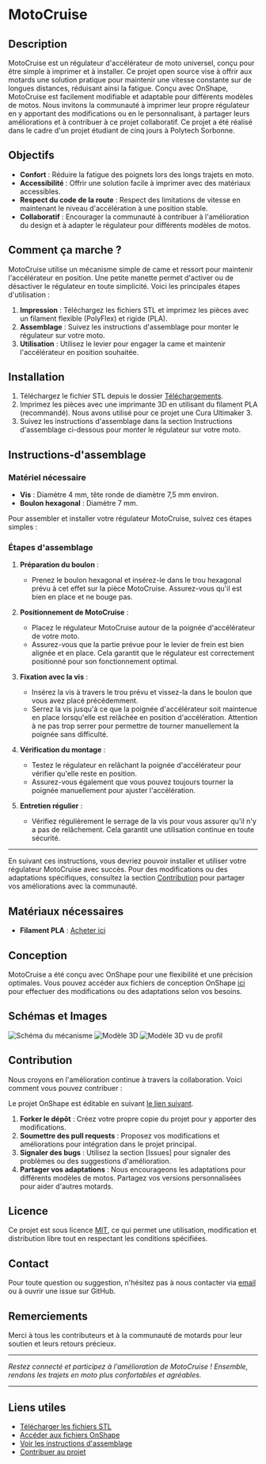 # MotoCruise

## Description

MotoCruise est un régulateur d'accélérateur de moto universel, conçu pour être simple à imprimer et à installer. Ce projet open source vise à offrir aux motards une solution pratique pour maintenir une vitesse constante sur de longues distances, réduisant ainsi la fatigue. Conçu avec OnShape, MotoCruise est facilement modifiable et adaptable pour différents modèles de motos. Nous invitons la communauté à imprimer leur propre régulateur en y apportant des modifications ou en le personnalisant, à partager leurs améliorations et à contribuer à ce projet collaboratif. 
Ce projet a été réalisé dans le cadre d'un projet étudiant de cinq jours à Polytech Sorbonne.

## Objectifs

- **Confort** : Réduire la fatigue des poignets lors des longs trajets en moto.
- **Accessibilité** : Offrir une solution facile à imprimer avec des matériaux accessibles.
- **Respect du code de la route** : Respect des limitations de vitesse en maintenant le niveau d'accélération à une position stable.
- **Collaboratif** : Encourager la communauté à contribuer à l'amélioration du design et à adapter le régulateur pour différents modèles de motos.

## Comment ça marche ?

MotoCruise utilise un mécanisme simple de came et ressort pour maintenir l'accélérateur en position. Une petite manette permet d'activer ou de désactiver le régulateur en toute simplicité. Voici les principales étapes d'utilisation :

1. **Impression** : Téléchargez les fichiers STL et imprimez les pièces avec un filament flexible (PolyFlex) et rigide (PLA).
2. **Assemblage** : Suivez les instructions d'assemblage pour monter le régulateur sur votre moto.
3. **Utilisation** : Utilisez le levier pour engager la came et maintenir l'accélérateur en position souhaitée.

## Installation

1. Téléchargez le fichier STL depuis le dossier [Téléchargements](https://github.com/gregoiremahon/MotoCruise/blob/main/telechargements).
2. Imprimez les pièces avec une imprimante 3D en utilisant du filament PLA (recommandé). Nous avons utilisé pour ce projet une Cura Ultimaker 3.
3. Suivez les instructions d'assemblage dans la section Instructions d'assemblage ci-dessous pour monter le régulateur sur votre moto.

## Instructions-d'assemblage

### Matériel nécessaire

- **Vis** : Diamètre 4 mm, tête ronde de diamètre 7,5 mm environ.
- **Boulon hexagonal** : Diamètre 7 mm.

Pour assembler et installer votre régulateur MotoCruise, suivez ces étapes simples :

### Étapes d'assemblage

1. **Préparation du boulon** :
   - Prenez le boulon hexagonal et insérez-le dans le trou hexagonal prévu à cet effet sur la pièce MotoCruise. Assurez-vous qu'il est bien en place et ne bouge pas.

2. **Positionnement de MotoCruise** :
   - Placez le régulateur MotoCruise autour de la poignée d'accélérateur de votre moto. 
   - Assurez-vous que la partie prévue pour le levier de frein est bien alignée et en place. Cela garantit que le régulateur est correctement positionné pour son fonctionnement optimal.

3. **Fixation avec la vis** :
   - Insérez la vis à travers le trou prévu et vissez-la dans le boulon que vous avez placé précédemment.
   - Serrez la vis jusqu'à ce que la poignée d'accélérateur soit maintenue en place lorsqu'elle est relâchée en position d'accélération. Attention à ne pas trop serrer pour permettre de tourner manuellement la poignée sans difficulté.

4. **Vérification du montage** :
   - Testez le régulateur en relâchant la poignée d'accélérateur pour vérifier qu'elle reste en position. 
   - Assurez-vous également que vous pouvez toujours tourner la poignée manuellement pour ajuster l'accélération.

5. **Entretien régulier** :
   - Vérifiez régulièrement le serrage de la vis pour vous assurer qu'il n'y a pas de relâchement. Cela garantit une utilisation continue en toute sécurité.

---

En suivant ces instructions, vous devriez pouvoir installer et utiliser votre régulateur MotoCruise avec succès. Pour des modifications ou des adaptations spécifiques, consultez la section [Contribution](#contribution) pour partager vos améliorations avec la communauté.


## Matériaux nécessaires

- **Filament PLA** : [Acheter ici](https://fr.rs-online.com/web/p/materiaux-pour-impression-3d/8320223)

## Conception

MotoCruise a été conçu avec OnShape pour une flexibilité et une précision optimales. Vous pouvez accéder aux fichiers de conception OnShape [ici](#) pour effectuer des modifications ou des adaptations selon vos besoins.

## Schémas et Images

![Schéma du mécanisme](./images/Mecanisme_MotoCruise.png)
![Modèle 3D](./images/MotoCruise_V4.png)
![Modèle 3D vu de profil](./images/MotoCruise_V4_PROFILE-VIEW.png)


## Contribution

Nous croyons en l'amélioration continue à travers la collaboration. Voici comment vous pouvez contribuer :

Le projet OnShape est éditable en suivant [le lien suivant](https://cad.onshape.com/documents/cf4fc29ffd6a06213f58177e/w/e59d76d9d9155c883bdf8b41/e/d3f54cef81187506885571a0?renderMode=0&uiState=6675471501c11123e0862a01).

1. **Forker le dépôt** : Créez votre propre copie du projet pour y apporter des modifications.
2. **Soumettre des pull requests** : Proposez vos modifications et améliorations pour intégration dans le projet principal.
3. **Signaler des bugs** : Utilisez la section [Issues] pour signaler des problèmes ou des suggestions d'amélioration.
4. **Partager vos adaptations** : Nous encourageons les adaptations pour différents modèles de motos. Partagez vos versions personnalisées pour aider d'autres motards.

## Licence

Ce projet est sous licence [MIT](LICENSE), ce qui permet une utilisation, modification et distribution libre tout en respectant les conditions spécifiées.

## Contact

Pour toute question ou suggestion, n'hésitez pas à nous contacter via [email](mailto:greg.mahonfr@gmail.com) ou à ouvrir une issue sur GitHub.

## Remerciements

Merci à tous les contributeurs et à la communauté de motards pour leur soutien et leurs retours précieux.

---

*Restez connecté et participez à l'amélioration de MotoCruise ! Ensemble, rendons les trajets en moto plus confortables et agréables.*

---

## Liens utiles

- [Télécharger les fichiers STL](https://raw.githubusercontent.com/gregoiremahon/MotoCruise/main/telechargements/MotoCruise_V04.stl)
- [Accéder aux fichiers OnShape](https://cad.onshape.com/documents/cf4fc29ffd6a06213f58177e/w/e59d76d9d9155c883bdf8b41/e/d3f54cef81187506885571a0?renderMode=0&uiState=6675471501c11123e0862a01)
- [Voir les instructions d'assemblage](#Instructions-d'assemblage)
- [Contribuer au projet](#Contribution)
